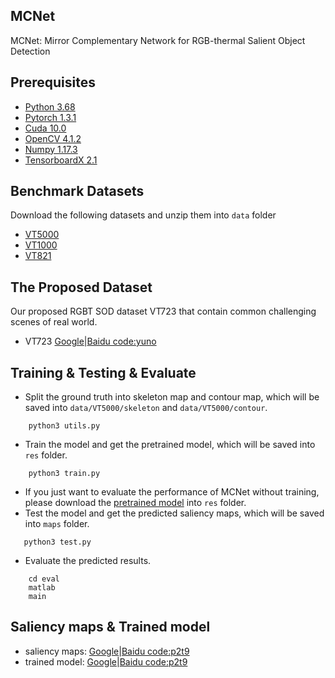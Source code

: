 ## MCNet
MCNet: Mirror Complementary Network for RGB-thermal Salient Object Detection


## Prerequisites
- [Python 3.68](https://www.python.org/)
- [Pytorch 1.3.1](http://pytorch.org/)
- [Cuda 10.0](https://developer.nvidia.com/cuda-10.0-download-archive)
- [OpenCV 4.1.2](https://opencv.org/)
- [Numpy 1.17.3](https://numpy.org/)
- [TensorboardX 2.1](https://github.com/lanpa/tensorboardX)


## Benchmark Datasets
Download the following datasets and unzip them into `data` folder

- [VT5000](https://drive.google.com/file/d/1q3cgxs3_go4yO1iB2zLNEhZXdN60Mdap/view?usp=sharing)
- [VT1000](https://drive.google.com/file/d/1I4GPXOl-xQPi7SSHx5NqgqFqtVm9XbHO/view?usp=sharing)
- [VT821](https://drive.google.com/file/d/1hXJWFE2sSs0mIsm1ygMDoLpL3OJ8Eiz-/view?usp=sharing)


## The Proposed Dataset
Our proposed RGBT SOD dataset VT723 that contain common challenging scenes of real world.
- VT723 [Google](https://drive.google.com/file/d/1Vi91vzn7xym238wu5QUh7URRi7jn4Vru/view?usp=sharing)|[Baidu code:yuno](https://pan.baidu.com/s/1F171033a7JurP8ICq6Fv1w)



## Training & Testing & Evaluate
- Split the ground truth into skeleton map and contour map, which will be saved into `data/VT5000/skeleton` and `data/VT5000/contour`.
```shell
    python3 utils.py
```

- Train the model and get the pretrained model, which will be saved into `res` folder.
```shell
    python3 train.py
```

 - If you just want to evaluate the performance of MCNet without training, please download the [pretrained model]() into `res` folder.
 - Test the model and get the predicted saliency maps, which will be saved into `maps` folder.
 ```shell
    python3 test.py
```

- Evaluate the predicted results. 
```shell
    cd eval
    matlab
    main
```


## Saliency maps & Trained model
- saliency maps: [Google]()|[Baidu code:p2t9](https://pan.baidu.com/s/1510TnLFx0gRK6S1ppXXSXg)
- trained model: [Google](https://drive.google.com/file/d/1qcZeBiwF78Lv24hXmXN4vMFbK4yC-C-y/view?usp=sharing)|[Baidu code:p2t9](https://pan.baidu.com/s/1510TnLFx0gRK6S1ppXXSXg)


